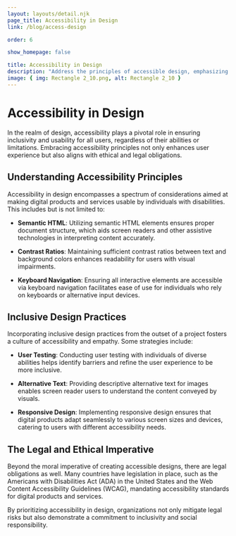 ```yaml
---
layout: layouts/detail.njk
page_title: Accessibility in Design
link: /blog/access-design

order: 6

show_homepage: false

title: Accessibility in Design
description: "Address the principles of accessible design, emphasizing the need for inclusivity in digital products."
image: { img: Rectangle 2_10.png, alt: Rectangle 2_10 }
---
```


# Accessibility in Design

In the realm of design, accessibility plays a pivotal role in ensuring inclusivity and usability for all users, regardless of their abilities or limitations. Embracing accessibility principles not only enhances user experience but also aligns with ethical and legal obligations.

## Understanding Accessibility Principles

Accessibility in design encompasses a spectrum of considerations aimed at making digital products and services usable by individuals with disabilities. This includes but is not limited to:

- **Semantic HTML**: Utilizing semantic HTML elements ensures proper document structure, which aids screen readers and other assistive technologies in interpreting content accurately.

- **Contrast Ratios**: Maintaining sufficient contrast ratios between text and background colors enhances readability for users with visual impairments.

- **Keyboard Navigation**: Ensuring all interactive elements are accessible via keyboard navigation facilitates ease of use for individuals who rely on keyboards or alternative input devices.

## Inclusive Design Practices

Incorporating inclusive design practices from the outset of a project fosters a culture of accessibility and empathy. Some strategies include:

- **User Testing**: Conducting user testing with individuals of diverse abilities helps identify barriers and refine the user experience to be more inclusive.

- **Alternative Text**: Providing descriptive alternative text for images enables screen reader users to understand the content conveyed by visuals.

- **Responsive Design**: Implementing responsive design ensures that digital products adapt seamlessly to various screen sizes and devices, catering to users with different accessibility needs.

## The Legal and Ethical Imperative

Beyond the moral imperative of creating accessible designs, there are legal obligations as well. Many countries have legislation in place, such as the Americans with Disabilities Act (ADA) in the United States and the Web Content Accessibility Guidelines (WCAG), mandating accessibility standards for digital products and services.

By prioritizing accessibility in design, organizations not only mitigate legal risks but also demonstrate a commitment to inclusivity and social responsibility.
